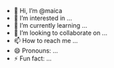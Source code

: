 - 👋 Hi, I’m @maica
- 👀 I’m interested in ...
- 🌱 I’m currently learning ...
- 💞️ I’m looking to collaborate on ...
- 📫 How to reach me ...
- 😄 Pronouns: ...
- ⚡ Fun fact: ...

<!---
maicarodrub/maicarodrub is a ✨ special ✨ repository because its `README.md` (this file) appears on your GitHub profile.
You can click the Preview link to take a look at your changes.
--->
